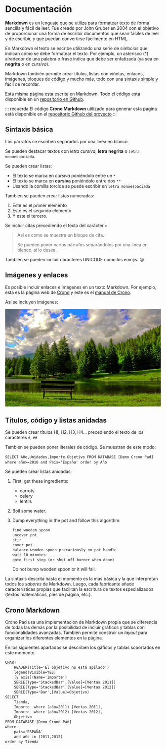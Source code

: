 ﻿---
Section: Documentación
---

# Documentación


**Markdown** es un lenguaje que se utiliza para formatear texto de forma sencilla y fácil de leer. Fue creado por John Gruber en 2004 con el objetivo de proporcionar una forma de escribir documentos que sean fáciles de leer y de escribir, y que puedan convertirse fácilmente en HTML.

En Markdown el texto se escribe utilizando una serie de símbolos que indican cómo se debe formatear el texto. Por ejemplo, un asterisco (*) alrededor de una palabra o frase indica que debe ser enfatizada (ya sea en **negrita** o en *cursiva*).

Markdown también permite crear títulos, listas con viñetas, enlaces, imágenes, bloques de código y mucho más, todo con una sintaxis simple y fácil de recordar.

Esta misma página esta escrita en Markdown. Todo el código está disponible en un [repositorio en Github](https://github.com/bifacil/pad.crono.net).

::: recuerda
El código <strong>Crono Markdown</strong> utilizado para generar esta página está disponible en
el [repositorio Github del proyecto](https://github.com/bifacil/pad.crono.net/blob/master/markdown/README.md)
:::

## Sintaxis básica

Los párrafos se escriben separados por una línea en blanco.

Se pueden destacar textos con *letra cursiva*, **letra negrita** o `letra monoespaciada`. 

Se pueden crear listas:

  * El texto se marca en *cursiva* poniéndolo entre un `*` 
  * El texto se marca en **cursiva** poniéndolo entre dos `**`
  * Usando la comilla torcida se puede escribir en `letra monoespaciada`

También se pueden crear listas numeradas:

  1. Este es el primer elemento
  2. Este es el segundo elemento
  3. Y este el tercero.

Se incluir citas precediendo el texto del carácter `>`

> Así es como se muestra un bloque de cita. 
>
> Se pueden poner varios párrafos separándolos por una línea en blanco,
> si lo desea.

También se pueden incluir carácteres UNICODE como los emojis. 😍

## Imágenes y enlaces

Es posible incluir enlaces e imágenes en un texto Markdown. Por ejemplo, esta es la página web de [Crono](https://businessintelligence.es) y este es el [manual de Crono](https://crono.org).

Así se incluyen imágenes:

![Imagen](/resources/images/image.jpg)

## Títulos, código y listas anidadas

Se pueden crear títulos H!, H2, H3, H4... precediendo el texto de los carácteres `#`, `##`

También se pueden poner literales de código. Se muestran de este modo:

``
SELECT Año,Unidades,Importe,Objetivo
FROM DATABASE [Demo Crono Pad] 
where año>=2010 and País='España'
order by Año
``

Se pueden crear listas anidadas:


 1. First, get these ingredients:

      * carrots
      * celery
      * lentils

 2. Boil some water.

 3. Dump everything in the pot and follow
    this algorithm:

        find wooden spoon
        uncover pot
        stir
        cover pot
        balance wooden spoon precariously on pot handle
        wait 10 minutes
        goto first step (or shut off burner when done)

    Do not bump wooden spoon or it will fall.


La sintaxis descrita hasta el momento es la más básica y la que interpretan todos los *sabores* de Markdown. Luego, cada fabricante añade características propias que facilitan la escritura de textos especializados (textos matemáticos, pies de página, etc.).




## Crono Markdown


Crono Pad usa una implementación de Markdown propia que se diferencia de todas las demás por la posibilidad de incluir gráficos y tablas con funcionalidades avanzadas. También permite construir un *layout* para organizar los diferentes elementos en la página.

En los siguientes apartados se describen los gáficos y tablas soportados en este momento.


``` chart
CHART 
    HEADER(Title='El objetivo no está apilado')
    legend(Visible=YES)
    [y axis](Name='Importe')
    SERIE(Type='StackedBar',[Value]=[Ventas 2011])
    SERIE(Type='StackedBar',[Value]=[Ventas 2012])
    SERIE(Type='Bar',[Value]=Objetivo)
SELECT  
    Tienda,
    Importe  where (año=2011) [Ventas 2011],
    Importe  where (año=2012) [Ventas 2012],
    Objetivo
FROM DATABASE [Demo Crono Pad] 
where 
    país='ESPAÑA' 
    and año in (2011,2012)
order by Tienda
```


